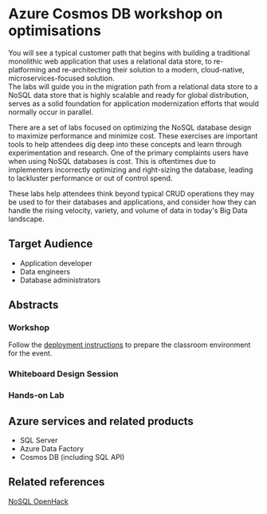 # Azure Cosmos DB workshop on optimisations
You will see a typical customer path that begins with building a traditional monolithic web application that uses a relational data store, to re-platforming and re-architecting their solution to a modern, cloud-native, microservices-focused solution.  
The labs will guide you in the migration path from a relational data store to a NoSQL data store that is highly scalable and ready for global distribution, serves as a solid foundation for application modernization efforts that would normally occur in parallel. 

There are a set of labs focused on optimizing the NoSQL database design to maximize performance and minimize cost. These exercises are important tools to help attendees dig deep into these concepts and learn through experimentation and research. One of the primary complaints users have when using NoSQL databases is cost. This is oftentimes due to implementers incorrectly optimizing and right-sizing the database, leading to lackluster performance or out of control spend.

These labs help attendees think beyond typical CRUD operations they may be used to for their databases and applications, and consider how they can handle the rising velocity, variety, and volume of data in today's Big Data landscape.


## Target Audience

- Application developer
- Data engineers
- Database administrators

## Abstracts

### Workshop
Follow the [deployment instructions](deployment-instructions.md) to prepare the classroom environment for the event.

### Whiteboard Design Session


### Hands-on Lab


## Azure services and related products

- SQL Server
- Azure Data Factory
- Cosmos DB (including SQL API)

## Related references
[NoSQL OpenHack](https://github.com/solliancenet/nosql-openhack)
